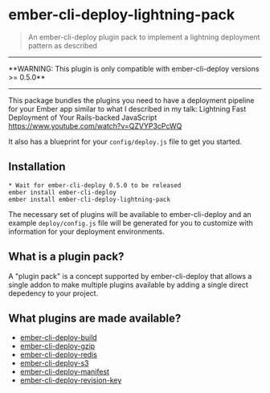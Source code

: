 # ember-cli-deploy-lightning-pack

> An ember-cli-deploy plugin pack to implement a lightning deployment pattern as described

<hr/>
**WARNING: This plugin is only compatible with ember-cli-deploy versions >= 0.5.0**
<hr/>

This package bundles the plugins you need to have a deployment pipeline for your Ember app similar to what I described in my talk: Lightning Fast Deployment of Your Rails-backed JavaScript https://www.youtube.com/watch?v=QZVYP3cPcWQ

It also has a blueprint for your `config/deploy.js` file to get you started.

## Installation

```
* Wait for ember-cli-deploy 0.5.0 to be released
ember install ember-cli-deploy
ember install ember-cli-deploy-lightning-pack
```

The necessary set of plugins will be available to ember-cli-deploy and an example `deploy/config.js` file will be generated for you to customize with information for your deployment environments.

## What is a plugin pack?

A "plugin pack" is a concept supported by ember-cli-deploy that allows a single addon to make multiple plugins available by adding a single direct depedency to your project.

## What plugins are made available?

* [ember-cli-deploy-build](https://github.com/zapnito/ember-cli-deploy-build)
* [ember-cli-deploy-gzip](https://github.com/lukemelia/ember-cli-deploy-gzip)
* [ember-cli-deploy-redis](https://github.com/zapnito/ember-cli-deploy-redis)
* [ember-cli-deploy-s3](https://github.com/zapnito/ember-cli-deploy-s3)
* [ember-cli-deploy-manifest](https://github.com/lukemelia/ember-cli-deploy-manifest)
* [ember-cli-deploy-revision-key](https://github.com/zapnito/ember-cli-deploy-revision-key)
